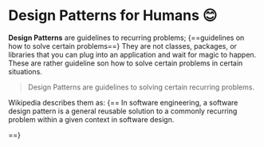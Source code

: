 # Design Patterns for Humans 😊

**Design Patterns** are guidelines to recurring problems; {==guidelines on how to solve certain problems==}
They are not classes, packages, or libraries that you can plug into an application and wait for magic to happen.
These are rather guideline son how to solve certain problems in certain situations.

> Design Patterns are guidelines to solving certain recurring problems.

Wikipedia describes them as:
{==
In software engineering, a software design pattern is a general reusable solution 
to a commonly recurring problem within a given context in software design.

==}